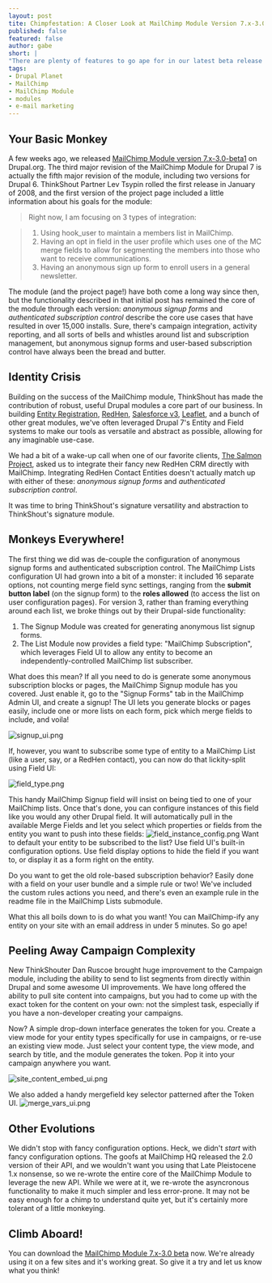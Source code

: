 ```yaml
---
layout: post
tite: Chimpfestation: A Closer Look at MailChimp Module Version 7.x-3.0
published: false
featured: false
author: gabe
short: | 
"There are plenty of features to go ape for in our latest beta release of the MailChimp Module."
tags:
- Drupal Planet
- MailChimp
- MailChimp Module
- modules
- e-mail marketing
---
```


## Your Basic Monkey

A few weeks ago, we released [MailChimp Module version 7.x-3.0-beta1](https://drupal.org/node/2260305) on Drupal.org. The third major revision of the MailChimp Module for Drupal 7 is actually the fifth major revision of the module, including two versions for Drupal 6. ThinkShout Partner Lev Tsypin rolled the first release in January of 2008, and the first version of the project page included a little information about his goals for the module:
> Right now, I am focusing on 3 types of integration:

> 1. Using hook_user to maintain a members list in MailChimp.
> 2. Having an opt in field in the user profile which uses one of the MC merge fields to allow for segmenting the members into those who want to receive communications.
> 3. Having an anonymous sign up form to enroll users in a general newsletter.

The module (and the project page!) have both come a long way since then, but the functionality described in that initial post has remained the core of the module through each version: _anonymous signup forms_ and _authenticated subscription control_ describe the core use cases that have resulted in over 15,000 installs. Sure, there's campaign integration, activity reporting, and all sorts of bells and whistles around list and subscription management, but anonymous signup forms and user-based subscription control have always been the bread and butter.

## Identity Crisis

Building on the success of the MailChimp module, ThinkShout has made the contribution of robust, useful Drupal modules a core part of our business. In building [Entity Registration](https://drupal.org/project/registration), [RedHen](https://drupal.org/project/redhen), [Salesforce v3](https://drupal.org/project/salesforce), [Leaflet](https://drupal.org/project/leaflet), and a bunch of other great modules, we've often leveraged Drupal 7's Entity and Field systems to make our tools as versatile and abstract as possible, allowing for any imaginable use-case.

We had a bit of a wake-up call when one of our favorite clients, [The Salmon Project](http://www.salmonlove.com/), asked us to integrate their fancy new RedHen CRM directly with MailChimp. Integrating RedHen Contact Entities doesn't actually match up with either of these: _anonymous signup forms_ and _authenticated subscription control_.

It was time to bring ThinkShout's signature versatility and abstraction to ThinkShout's signature module.

## Monkeys Everywhere!

The first thing we did was de-couple the configuration of anonymous signup forms and authenticated subscription control. The MailChimp Lists configuration UI had grown into a bit of a monster: it included 16 separate options, not counting merge field sync settings, ranging from the **submit button label** (on the signup form) to the **roles allowed** (to access the list on user configuration pages). For version 3, rather than framing everything around each list, we broke things out by their Drupal-side functionality:

1. The Signup Module was created for generating anonymous list signup forms.
2. The List Module now provides a field type: "MailChimp Subscription", which leverages Field UI to allow any entity to become an independently-controlled MailChimp list subscriber.

What does this mean? If all you need to do is generate some anonymous subscription blocks or pages, the MailChimp Signup module has you covered. Just enable it, go to the "Signup Forms" tab in the MailChimp Admin UI, and create a signup! The UI lets you generate blocks or pages easily, include one or more lists on each form, pick which merge fields to include, and voila!

![signup_ui.png](/assets/images/blog/signup_ui.png)


If, however, you want to subscribe some type of entity to a MailChimp List (like a user, say, or a RedHen contact), you can now do that lickity-split using Field UI:


![field_type.png](/assets/images/blog/field_type.png)


This handy MailChimp Signup field will insist on being tied to one of your MailChimp lists. Once that's done, you can configure instances of this field like you would any other Drupal field. It will automatically pull in the available Merge Fields and let you select which properties or fields from the entity you want to push into these fields:
![field_instance_config.png](/assets/images/blog/field_instance_config.png)
Want to default your entity to be subscribed to the list? Use field UI's built-in configuration options. Use field display options to hide the field if you want to, or display it as a form right on the entity.

Do you want to get the old role-based subscription behavior? Easily done with a field on your user bundle and a simple rule or two! We've included the custom rules actions you need, and there's even an example rule in the readme file in the MailChimp Lists submodule.

What this all boils down to is do what you want! You can MailChimp-ify any entity on your site with an email address in under 5 minutes. So go ape!

## Peeling Away Campaign Complexity

New ThinkShouter Dan Ruscoe brought huge improvement to the Campaign module, including the ability to send to list segments from directly within Drupal and some awesome UI improvements. We have long offered the ability to pull site content into campaigns, but you had to come up with the exact token for the content on your own: not the simplest task, especially if you have a non-developer creating your campaigns.

Now? A simple drop-down interface generates the token for you. Create a view mode for your entity types specifically for use in campaigns, or re-use an existing view mode. Just select your content type, the view mode, and search by title, and the module generates the token. Pop it into your campaign anywhere you want.


![site_content_embed_ui.png](/assets/images/blog/site_content_embed_ui.png)

We also added a handy mergefield key selector patterned after the Token UI.
![merge_vars_ui.png](/assets/images/blog/merge_vars_ui.png)

## Other Evolutions

We didn't stop with fancy configuration options. Heck, we didn't _start_ with fancy configuration options. The goofs at MailChimp HQ released the 2.0 version of their API, and we wouldn't want you using that Late Pleistocene 1.x nonsense, so we re-wrote the entire core of the MailChimp Module to leverage the new API. While we were at it, we re-wrote the asyncronous functionality to make it much simpler and less error-prone. It may not be easy enough for a chimp to understand quite yet, but it's certainly more tolerant of a little monkeying.

## Climb Aboard!

You can download the [MailChimp Module 7.x-3.0 beta](https://drupal.org/project/mailchimp) now. We're already using it on a few sites and it's working great. So give it a try and let us know what you think!
